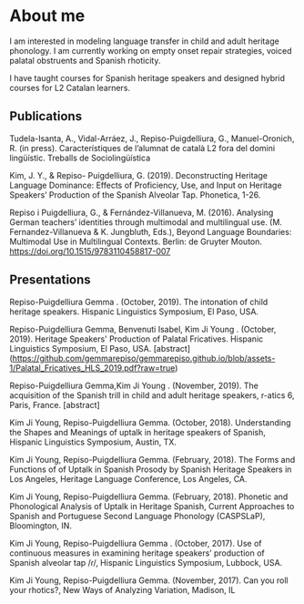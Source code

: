 

# About me

 I am interested in modeling language transfer in child and adult heritage phonology. I am currently working on empty onset repair strategies, voiced palatal obstruents and Spanish rhoticity.

I have taught courses for Spanish heritage speakers and designed hybrid courses for L2 Catalan learners.

## Publications

Tudela-Isanta, A., Vidal-Arráez, J., Repiso-Puigdelliura, G., Manuel-Oronich, R. (in press). Característiques de l’alumnat de català L2 fora del domini lingüístic. Treballs de Sociolingüística

Kim, J. Y., & Repiso- Puigdelliura, G. (2019). Deconstructing Heritage Language Dominance: Effects of Proficiency, Use, and Input on Heritage Speakers’ Production of the Spanish Alveolar Tap. Phonetica, 1-26. 

Repiso i Puigdelliura, G., & Fernández-Villanueva, M. (2016). Analysing German teachers’ identities through multimodal and multilingual use. (M. Fernandez-Villanueva & K. Jungbluth, Eds.), Beyond Language Boundaries: Multimodal Use in Multilingual Contexts. Berlin: de Gruyter Mouton. https://doi.org/10.1515/9783110458817-007

## Presentations

 Repiso-Puigdelliura Gemma . (October, 2019). The intonation of child heritage speakers. Hispanic Linguistics Symposium, El Paso, USA.

 Repiso-Puigdelliura Gemma, Benvenuti Isabel, Kim Ji Young . (October, 2019). Heritage Speakers' Production of Palatal Fricatives. Hispanic Linguistics Symposium, El Paso, USA. [abstract] (https://github.com/gemmarepiso/gemmarepiso.github.io/blob/assets-1/Palatal_Fricatives_HLS_2019.pdf?raw=true)

Repiso-Puigdelliura Gemma,Kim Ji Young . (November, 2019). The acquisition of the Spanish trill in child and adult heritage speakers, r-atics 6, Paris, France. [abstract]

Kim Ji Young, Repiso-Puigdelliura Gemma. (October, 2018). Understanding the Shapes and Meanings of uptalk in heritage speakers of Spanish, Hispanic Linguistics Symposium, Austin, TX.

Kim Ji Young, Repiso-Puigdelliura  Gemma. (February, 2018). The Forms and Functions of of Uptalk in Spanish Prosody by Spanish Heritage Speakers in Los Angeles, Heritage Language Conference, Los Angeles, CA.

Kim Ji Young, Repiso-Puigdelliura Gemma. (February, 2018). Phonetic and Phonological Analysis of Uptalk in Heritage Spanish, Current Approaches to Spanish and Portuguese Second Language Phonology (CASPSLaP), Bloomington, IN.


Kim Ji Young, Repiso-Puigdelliura Gemma . (October, 2017). Use of continuous measures in examining heritage speakers’ production of Spanish alveolar tap /ɾ/, Hispanic Linguistics Symposium, Lubbock, USA.

Kim Ji Young, Repiso-Puigdelliura Gemma.  (November, 2017). Can you roll your rhotics?, New Ways of Analyzing Variation, Madison, IL
